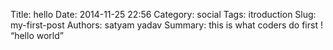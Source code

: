 Title: hello 
Date: 2014-11-25 22:56
Category: social
Tags: itroduction
Slug: my-first-post
Authors: satyam yadav
Summary: this is what coders do first !
“hello world”


